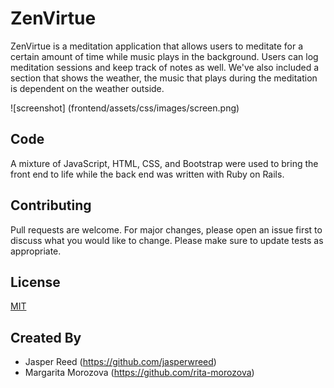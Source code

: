 # ZenVirtue
ZenVirtue is a meditation application that allows users to meditate for a certain amount of time while music plays in the background. Users can log meditation sessions and keep track of notes as well. We've also included a section that shows the weather, the music that plays during the meditation is dependent on the weather outside.

![screenshot] (frontend/assets/css/images/screen.png)

## Code
A mixture of JavaScript, HTML, CSS, and Bootstrap were used to bring the front end to life while the back end was written with Ruby on Rails.

## Contributing
Pull requests are welcome. For major changes, please open an issue first to discuss what you would like to change.
Please make sure to update tests as appropriate.

## License
[MIT](https://choosealicense.com/licenses/mit/) 

## Created By
* Jasper Reed (https://github.com/jasperwreed)
* Margarita Morozova (https://github.com/rita-morozova)
